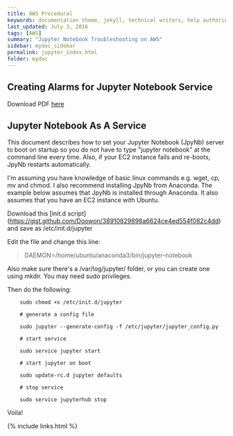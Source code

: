 ```yaml
---
title: AWS Procedural
keywords: documentation theme, jekyll, technical writers, help authoring tools, hat replacements
last_updated: July 3, 2016
tags: [AWS]
summary: "Jupyter Notebook Troubleshooting on AWS"
sidebar: mydoc_sidebar
permalink: jupyter_index.html
folder: mydoc
---
```


## Creating Alarms for Jupyter Notebook Service
Download PDF [here](/documentation/pdf/Doc43_Jupyter_on_AWS.pdf) 

## Jupyter Notebook As A Service
This document describes how to set your Jupyter Notebook (JpyNb) server to boot on startup so you do not have to type "jupyter notebook" at the command line every time. Also, if your EC2 instance fails and re-boots, JpyNb restarts automatically. 

I'm assuming you have knowledge of basic linux commands e.g. wget, cp, mv and chmod. I also recommend installing JpyNb from Anaconda. The example below assumes that JpyNb is installed through Anaconda. It also assumes that you have an EC2 instance with Ubuntu. 

Download this [init.d script] (https://gist.github.com/Doowon/38910829898a6624ce4ed554f082c4dd) and save as /etc/init.d/jupyter

Edit the file and change this line:

> DAEMON=/home/ubuntu/anaconda3/bin/jupyter-notebook

Also make sure there's a /var/log/jupyter/ folder, or you can create one using mkdir. You may need sudo privileges. 

Then do the following:
```
    sudo chmod +x /etc/init.d/jupyter
    
    # generate a config file
    
    sudo jupyter --generate-config -f /etc/jupyter/jupyter_config.py
    
    # start service
    
    sudo service jupyter start
    
    # start jupyter on boot
    
    sudo update-rc.d jupyter defaults
    
    # stop service
    
    sudo service jupyterhub stop
```

Voila! 


{% include links.html %}
